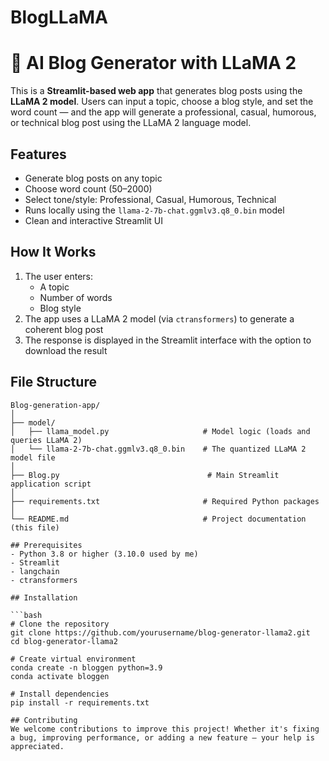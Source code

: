 # BlogLLaMA
# 📝 AI Blog Generator with LLaMA 2

This is a **Streamlit-based web app** that generates blog posts using the **LLaMA 2 model**. Users can input a topic, choose a blog style, and set the word count — and the app will generate a professional, casual, humorous, or technical blog post using the LLaMA 2 language model.

## Features

- Generate blog posts on any topic
- Choose word count (50–2000)
- Select tone/style: Professional, Casual, Humorous, Technical
- Runs locally using the `llama-2-7b-chat.ggmlv3.q8_0.bin` model
- Clean and interactive Streamlit UI

##  How It Works
1. The user enters:
   - A topic
   - Number of words
   - Blog style
2. The app uses a LLaMA 2 model (via `ctransformers`) to generate a coherent blog post
3. The response is displayed in the Streamlit interface with the option to download the result

##  File Structure
```
Blog-generation-app/
│
├── model/
│   ├── llama_model.py                     # Model logic (loads and queries LLaMA 2)
│   └── llama-2-7b-chat.ggmlv3.q8_0.bin    # The quantized LLaMA 2 model file
│
├── Blog.py                                 # Main Streamlit application script
│
├── requirements.txt                       # Required Python packages
│
└── README.md                              # Project documentation (this file)

## Prerequisites
- Python 3.8 or higher (3.10.0 used by me)
- Streamlit
- langchain
- ctransformers
  
## Installation

```bash
# Clone the repository
git clone https://github.com/yourusername/blog-generator-llama2.git
cd blog-generator-llama2

# Create virtual environment
conda create -n bloggen python=3.9
conda activate bloggen

# Install dependencies
pip install -r requirements.txt

## Contributing
We welcome contributions to improve this project! Whether it's fixing a bug, improving performance, or adding a new feature — your help is appreciated.

